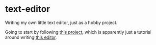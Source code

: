 # text-editor
Writing my own little text editor, just as a hobby project.

Going to start by following [this project](https://viewsourcecode.org/snaptoken/kilo/),
which is apparently just a tutorial around writing [this editor](http://antirez.com/news/108).
